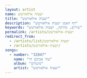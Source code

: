 ```yaml
---
layout: artist
name: ישעיה אילאוויטש
title: "ישעיה אילאוויטש"
description: "דף האמן ישעיה אילאוויטש"
keywords: "שירים, מוזיקה, ישעיה אילאוויטש"
permalink: /artists/ישעיה-אילאוויטש
redirect_from:
  - /artists/list/ישעיה אילאוויטש
  - /artists/ישעיה-אילאוויטש/
songs:
  - number: "32847"
    name: "עוד אביכם חי"
    album: "סינגלים"
    artist: "ישעיה אילאוויטש"
---
```

